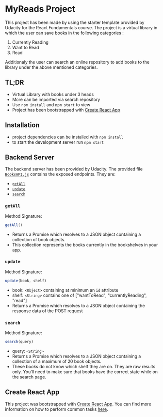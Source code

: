 # MyReads Project

This project has been made by using the starter template provided by Udacity for the React Fundamentals course. The project is a virtual library in which the user can save books in the following categories :
1) Currently Reading
2) Want to Read
3) Read

Additionaly the user can search an online repository to add books to the library under the above mentioned categories.


## TL;DR
* Virtual Library with books under 3 heads
* More can be imported via search repository
* Use `npm install` and `npm start` to view
* Project has been bootstrapped with [Create React App](https://github.com/facebookincubator/create-react-app)


## Installation

* project dependencies can be installed with `npm install`
* to start the development server run `npm start`


## Backend Server

The backend server has been provided by Udacity. The provided file [`BooksAPI.js`](src/BooksAPI.js) contains the exposed endpoints. They are:

* [`getAll`](#getall)
* [`update`](#update)
* [`search`](#search)

### `getAll`

Method Signature:

```js
getAll()
```

* Returns a Promise which resolves to a JSON object containing a collection of book objects.
* This collection represents the books currently in the bookshelves in your app.

### `update`

Method Signature:

```js
update(book, shelf)
```

* book: `<Object>` containing at minimum an `id` attribute
* shelf: `<String>` contains one of ["wantToRead", "currentlyReading", "read"]
* Returns a Promise which resolves to a JSON object containing the response data of the POST request

### `search`

Method Signature:

```js
search(query)
```

* query: `<String>`
* Returns a Promise which resolves to a JSON object containing a collection of a maximum of 20 book objects.
* These books do not know which shelf they are on. They are raw results only. You'll need to make sure that books have the correct state while on the search page.


## Create React App

This project was bootstrapped with [Create React App](https://github.com/facebookincubator/create-react-app). You can find more information on how to perform common tasks [here](https://github.com/facebookincubator/create-react-app/blob/master/packages/react-scripts/template/README.md).
